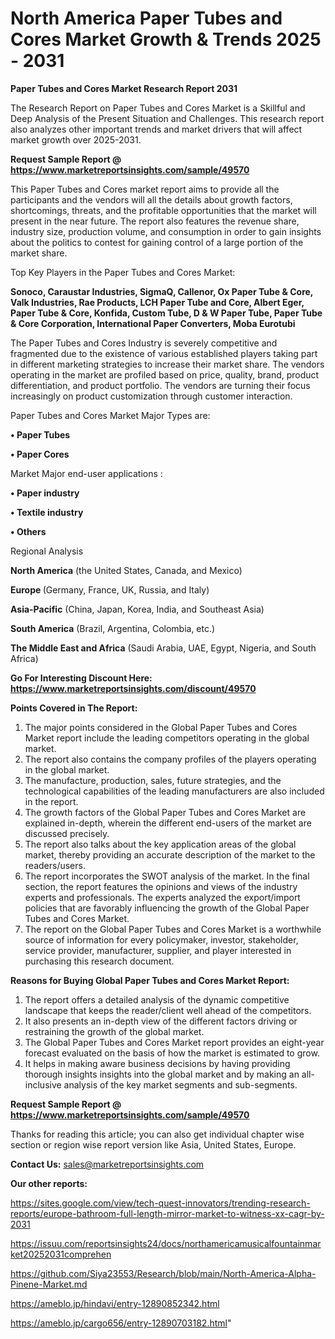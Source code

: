 # North America Paper Tubes and Cores Market Growth & Trends 2025 - 2031

<strong>Paper Tubes and Cores Market Research Report 2031</strong>

The Research Report on Paper Tubes and Cores Market is a Skillful and Deep Analysis of the Present Situation and Challenges. This research report also analyzes other important trends and market drivers that will affect market growth over 2025-2031.

<strong>Request Sample Report @ <a href=https://www.marketreportsinsights.com/sample/49570>https://www.marketreportsinsights.com/sample/49570</a></strong>

This Paper Tubes and Cores market report aims to provide all the participants and the vendors will all the details about growth factors, shortcomings, threats, and the profitable opportunities that the market will present in the near future. The report also features the revenue share, industry size, production volume, and consumption in order to gain insights about the politics to contest for gaining control of a large portion of the market share.

Top Key Players in the Paper Tubes and Cores Market:

<strong>Sonoco, Caraustar Industries, SigmaQ, Callenor, Ox Paper Tube & Core, Valk Industries, Rae Products, LCH Paper Tube and Core, Albert Eger, Paper Tube & Core, Konfida, Custom Tube, D & W Paper Tube, Paper Tube & Core Corporation, International Paper Converters, Moba Eurotubi</strong>

The Paper Tubes and Cores Industry is severely competitive and fragmented due to the existence of various established players taking part in different marketing strategies to increase their market share. The vendors operating in the market are profiled based on price, quality, brand, product differentiation, and product portfolio. The vendors are turning their focus increasingly on product customization through customer interaction.

Paper Tubes and Cores Market Major Types are:

<strong>•  Paper Tubes

•  Paper Cores</strong>

Market Major end-user applications :

<strong>•  Paper industry

•  Textile industry

•  Others</strong>

Regional Analysis

</u><strong><b>North America</b></strong> (the United States, Canada, and Mexico)

<strong><b>Europe </b></strong>(Germany, France, UK, Russia, and Italy)

<strong><b>Asia-Pacific</b></strong> (China, Japan, Korea, India, and Southeast Asia)

<strong><b>South America</b></strong> (Brazil, Argentina, Colombia, etc.)

<strong><b>The Middle East and Africa</b></strong> (Saudi Arabia, UAE, Egypt, Nigeria, and South Africa)

<strong>Go For Interesting Discount Here: <a href=https://www.marketreportsinsights.com/discount/49570>https://www.marketreportsinsights.com/discount/49570</a></strong>

<strong>Points Covered in The Report:</strong>
<ol>
  <li>The major points considered in the Global Paper Tubes and Cores Market report include the leading competitors operating in the global market.</li>
  <li>The report also contains the company profiles of the players operating in the global market.</li>
  <li>The manufacture, production, sales, future strategies, and the technological capabilities of the leading manufacturers are also included in the report.</li>
  <li>The growth factors of the Global Paper Tubes and Cores Market are explained in-depth, wherein the different end-users of the market are discussed precisely.</li>
  <li>The report also talks about the key application areas of the global market, thereby providing an accurate description of the market to the readers/users.</li>
  <li>The report incorporates the SWOT analysis of the market. In the final section, the report features the opinions and views of the industry experts and professionals. The experts analyzed the export/import policies that are favorably influencing the growth of the Global Paper Tubes and Cores Market.</li>
  <li>The report on the Global Paper Tubes and Cores Market is a worthwhile source of information for every policymaker, investor, stakeholder, service provider, manufacturer, supplier, and player interested in purchasing this research document.</li>
</ol>
<strong>Reasons for Buying Global Paper Tubes and Cores Market Report:</strong>

<ol>
  <li>The report offers a detailed analysis of the dynamic competitive landscape that keeps the reader/client well ahead of the competitors.</li>
  <li>It also presents an in-depth view of the different factors driving or restraining the growth of the global market.</li>
  <li>The Global Paper Tubes and Cores Market report provides an eight-year forecast evaluated on the basis of how the market is estimated to grow.</li>
  <li>It helps in making aware business decisions by having providing thorough insights insights into the global market and by making an all-inclusive analysis of the key market segments and sub-segments.</li>
</ol>
<strong>Request Sample Report @ <a href=https://www.marketreportsinsights.com/sample/49570>https://www.marketreportsinsights.com/sample/49570</a></strong>


Thanks for reading this article; you can also get individual chapter wise section or region wise report version like Asia, United States, Europe.

<strong>Contact Us:</strong>
sales@marketreportsinsights.com

<strong>Our other reports:</strong>

<a href=https://sites.google.com/view/tech-quest-innovators/trending-research-reports/europe-bathroom-full-length-mirror-market-to-witness-xx-cagr-by-2031>https://sites.google.com/view/tech-quest-innovators/trending-research-reports/europe-bathroom-full-length-mirror-market-to-witness-xx-cagr-by-2031</a>

<a href=https://issuu.com/reportsinsights24/docs/northamericamusicalfountainmarket20252031comprehen>https://issuu.com/reportsinsights24/docs/northamericamusicalfountainmarket20252031comprehen</a>

<a href=https://github.com/Siya23553/Research/blob/main/North-America-Alpha-Pinene-Market.md>https://github.com/Siya23553/Research/blob/main/North-America-Alpha-Pinene-Market.md</a>

<a href=https://ameblo.jp/hindavi/entry-12890852342.html>https://ameblo.jp/hindavi/entry-12890852342.html</a>

<a href=https://ameblo.jp/cargo656/entry-12890703182.html>https://ameblo.jp/cargo656/entry-12890703182.html</a>"

